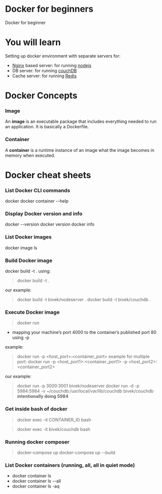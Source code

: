 # Docker for beginners
Docker for beginner

# You will learn
Setting up docker environment with separate servers for:
- <a href="https://www.nginx.com" target="_blank">Nginx</a> based server: for running <a href="https://nodejs.org" target="_blank">nodejs</a>
- DB server: for running <a href="https://couchdb.apache.org" target="_blank">couchDB</a>
- Cache server: for running <a href="https://redis.io" target="_blank">Redis</a>

# Docker Concepts

### Image
An __image__ is an executable package that includes everything needed to run an application.
It is basically a Dockerfile.

### Container
A __container__ is a runtime instance of an image what the image becomes in memory when executed.

# Docker cheat sheets
### List Docker CLI commands
docker
docker container --help

### Display Docker version and info
docker --version
docker version
docker info

### List Docker images
docker image ls

### Build Docker image
docker build -t <image-name> .
 using: 
> docker build -t <image-name> .

our example: 
> docker build -t bivek/nodeserver .
> docker build -t bivek/couchdb .

### Execute Docker image
> docker run <image-name>
- mapping your machine’s port 4000 to the container’s published port 80 using -p

example:
> docker run -p <host_port>:<container_port> <image-name>
example for multiple port:
> docker run -p <host_port1>:<container_port1> -p <host_port2>:<container_port2>

our example:
> docker run -p 3000:3001 bivek/nodeserver
> docker run -d -p 5984:5984 -v ~/couchdb:/usr/local/var/lib/couchdb bivek/couchdb
__intentionally doing 5984__

### Get inside bash of docker
> docker exec -it CONTAINER_ID bash

> docker exec -it bivek/couchdb bash

### Running docker composer

> docker-compose up
> docker-compose up --build

### List Docker containers (running, all, all in quiet mode)
- docker container ls
- docker container ls --all
- docker container ls -aq


